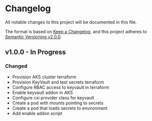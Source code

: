 # Changelog

All notable changes to this project will be documented in this file.

The format is based on [Keep a Changelog](https://keepachangelog.com/en/1.0.0/),
and this project adheres to [Semantic Versioning v2.0.0](https://semver.org/spec/v2.0.0.html).

## v1.0.0 - In Progress

### Changed

- Provision AKS cluster terraform
- Provision KeyVault and test secrets terraform
- Configure RBAC access to keyvault in terraform
- Enable keyvault addon in AKS
- Configure csi provider class for keyvault
- Create a pod with mounts pointing to secrets
- Create a pod that loads secrets to environment
- Add enable addon script
